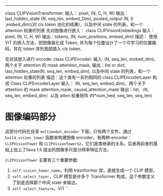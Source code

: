 ****

class  CLIPVisionTransformer:
输入： pixel, (N, C, H, W)
输出：last_hidden_state (N, seq_len, embed_Dim), pooled_output (N, 0 ,embed_dim)(对 cls token 池化的结果)，以及中间 state 的列表，和一个 attention 权重的列表
先对图像进行嵌入：
class CLIPVisionEmbedings
输入：pixel, (N, C, H, W)
输出：tokens, (N, num_positions, embed_dim)
描述： 使用 ViT 的嵌入方法，把图像装化成 Token, 并为每个位置设计了一个可学习的位置编码，并在 token 序列首部插入 cls token.

在对该嵌入进行 encode:
class CLIPEncoder:
输入: (N, seq_len, embed_dim), 两个关于 attention 的 mask attention_mask, 
输出：list or dict, last_hidden_state(N, seq_len, embed_dim), 以及中间 state 的列表，和一个 attention 权重的列表
描述：这个类有一系列相同的 class CLIPEncoderLayer 构成
	Class CLIPEncoderLayer
	输入： (N, seq_len, embed_dim)，两个关于 attention 的 mask attention_mask, causal_attention_mask
	输出：list,（N, seq_len, embed_dim）以及 atten 权重矩阵 (N\*num_hed, seq_len, seq_len)




# 图像编码部分
这部分代码在目录 `multimodal_encoder` 下面。只有两个文件，通过 `build_vision_tower` 函数来构建图像 encoder。有两种 encoder：`CLIPVisionTower` 和 `CLIPVisionTowerS2`，它们是类继承的关系，后者再前者的基础上加上了llava 1.5 提出的图像多尺度分辨率特征方法。

`CLIPVisionTower` 主要有三个重要参数:
1. `self.vision_tower_name`，利用 trasnformer 库，直接生成一个 CLIP 模型。
2. `self.select_layer`，CLIP 模型是许多个 Transformer 构成，这个参数定义了到底选择那个中间 state 来输出。
3. `self.select_feature`，ViT
``